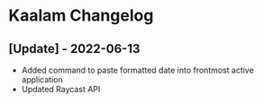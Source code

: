 # Kaalam Changelog

 ## [Update] - 2022-06-13

 - Added command to paste formatted date into frontmost active application
 - Updated Raycast API
